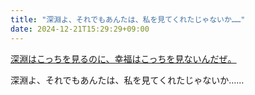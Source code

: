 ```yaml
---
title: "深淵よ、それでもあんたは、私を見てくれたじゃないか……"
date: 2024-12-21T15:29:29+09:00
---
```

[深淵はこっちを見るのに、幸福はこっちを見ないんだぜ。](../Teino/Info/深淵はこっちを見るのに、幸福はこっちを見ないんだぜ。.md)

深淵よ、それでもあんたは、私を見てくれたじゃないか……
